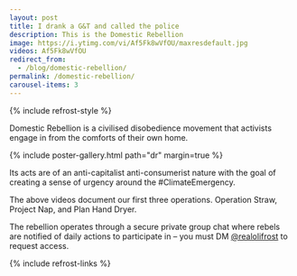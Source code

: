 ```yaml
---
layout: post
title: I drank a G&T and called the police
description: This is the Domestic Rebellion
image: https://i.ytimg.com/vi/Af5Fk8wVfOU/maxresdefault.jpg
videos: Af5Fk8wVfOU
redirect_from:
  - /blog/domestic-rebellion/
permalink: /domestic-rebellion/
carousel-items: 3
---
```


{% include refrost-style %}

<div class="youtube-player" data-id="{{ page.videos }}" data-thumb="{{ page.image }}"></div>

Domestic Rebellion is a civilised disobedience movement that activists engage in from the comforts of their own home.

{% include poster-gallery.html path="dr" margin=true %}

Its acts are of an anti-capitalist anti-consumerist nature with the goal of creating a sense of urgency around the #ClimateEmergency.

<div class="youtube-player" data-id="NBZFYpatfPw" data-thumb="https://i.ytimg.com/vi/NBZFYpatfPw/maxresdefault.jpg"></div>

<div class="youtube-player" data-id="tk6vPdownsg" data-thumb="https://i.ytimg.com/vi/tk6vPdownsg/maxresdefault.jpg"></div>

The above videos document our first three operations. Operation Straw, Project Nap, and Plan Hand Dryer.



The rebellion operates through a secure private group chat where rebels are notified of daily actions to participate in – you must DM [@realolifrost](https://www.instagram.com/realolifrost/) to request access.




{% include refrost-links %}
